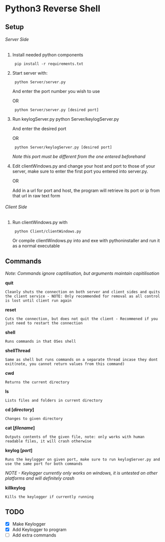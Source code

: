 # Python3 Reverse Shell

## Setup

###### Server Side
1. Install needed python components

		pip install -r requirements.txt

2. Start server with:

		python Server/server.py

	And enter the port number you wish to use

	OR

		python Server/server.py [desired port]

3. Run keylogServer.py
		python Server/keylogServer.py

	And enter the desired port

	OR

		python Server/keylogServer.py [desired port]

	*Note this port must be different from the one entered beforehand*

4. Edit clientWindows.py and change your host and port to those of your server, make sure to enter the first port you entered into server.py.
	
	OR

	Add in a url for port and host, the program will retrieve its port or ip from that url in raw text form

###### Client Side
1. Run clientWindows.py with

		python Client/clientWindows.py

	Or compile clientWindows.py into and exe with pythoninstaller and run it as a normal executable

## Commands
*Note: Commands ignore captilisation, but arguments maintain capitilisation*

**quit**

	Cleanly shuts the connection on both server and client sides and quits the client service - NOTE: Only recommended for removal as all control is lost until client run again

**reset**
	
	Cuts the connection, but does not quit the client - Recommened if you just need to restart the connection


**shell**

	Runs commands in that OSes shell


**shellThread**

	Same as shell but runs commands on a separate thread incase they dont exit(note, you cannot return values from this command)


**cwd**

	Returns the current directory


**ls**

	Lists files and folders in current directory


**cd [*directory*]**

	Changes to given directory


**cat [*filename*]**

	Outputs contents of the given file, note: only works with human readable files, it will crash otherwise


**keylog [*port*]**

	Runs the keylogger on given port, make sure to run keylogServer.py and use the same port for both commands

*NOTE - Keylogger currently only works on windows, it is untested on other platforms and will definitely crash*

**killkeylog**

	Kills the keylogger if currently running


## TODO
 - [X] Make Keylogger
 - [X] Add Keylogger to program
 - [ ] Add extra commands